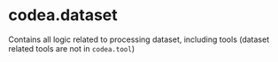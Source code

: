 # codea.dataset

Contains all logic related to processing dataset, including tools (dataset related tools are not in `codea.tool`)